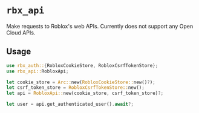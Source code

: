 # `rbx_api`

Make requests to Roblox's web APIs. Currently does not support any Open Cloud APIs.

## Usage

```rs
use rbx_auth::{RobloxCookieStore, RobloxCsrfTokenStore};
use rbx_api::RobloxApi;

let cookie_store = Arc::new(RobloxCookieStore::new()?);
let csrf_token_store = RobloxCsrfTokenStore::new();
let api = RobloxApi::new(cookie_store, csrf_token_store)?;

let user = api.get_authenticated_user().await?;
```
